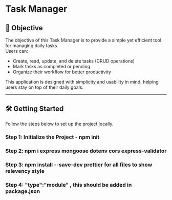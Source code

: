 # Task Manager

## 🎯 Objective

The objective of this Task Manager is to provide a simple yet efficient tool for managing daily tasks.  
Users can:

- Create, read, update, and delete tasks (CRUD operations)
- Mark tasks as completed or pending
- Organize their workflow for better productivity

This application is designed with simplicity and usability in mind, helping users stay on top of their daily goals.

---

## 🛠️ Getting Started

Follow the steps below to set up the project locally.

### Step 1: Initialize the Project - npm init
### Step 2: npm i express mongoose dotenv cors express-validator
### Step 3: npm install --save-dev prettier for all files to show relevency style
### Step 4: "type":"module" , this should be added in package.json